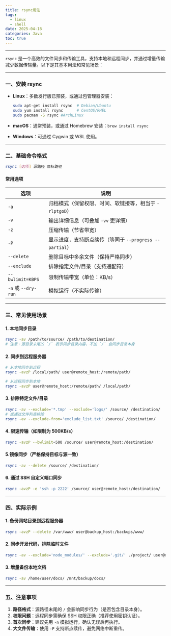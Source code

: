 ```yaml
---
title: rsync用法
tags:
  - linux
  - shell
date: 2025-04-18
categories: Java
toc: true
---
```


---

`rsync` 是一个高效的文件同步和传输工具，支持本地和远程同步，并通过增量传输减少数据传输量。以下是其基本用法和常见场景：
<!-- more -->
---

### ​**一、安装 rsync**​

- ​**Linux**​：多数发行版已预装，或通过包管理器安装：
    
    
    ```bash
    sudo apt-get install rsync  # Debian/Ubuntu
    sudo yum install rsync      # CentOS/RHEL
    sudo pacman -S rsync #ArchLinux 
    ```
    
- ​**macOS**​：通常预装，或通过 Homebrew 安装：`brew install rsync`
- ​**Windows**​：可通过 Cygwin 或 WSL 使用。

---

### ​**二、基础命令格式**​


```bash
rsync [选项] 源路径 目标路径
```

#### ​**常用选项**​

|选项|说明|
|---|---|
|`-a`|归档模式（保留权限、时间、软链接等，相当于 `-rlptgoD`）|
|`-v`|输出详细信息（可叠加 `-vv` 更详细）|
|`-z`|压缩传输（节省带宽）|
|`-P`|显示进度，支持断点续传（等同于 `--progress --partial`）|
|`--delete`|删除目标中多余文件（保持严格同步）|
|`--exclude`|排除指定文件/目录（支持通配符）|
|`--bwlimit=KBPS`|限制传输带宽（单位：KB/s）|
|`-n` 或 `--dry-run`|模拟运行（不实际传输）|

---

### ​**三、常见使用场景**​

#### 1. ​**本地同步目录**​


```bash
rsync -av /path/to/source/ /path/to/destination/
# 注意：源目录末尾的 `/` 表示同步目录内容，不加 `/` 会同步目录本身
```

#### 2. ​**同步到远程服务器**​


```bash
# 从本地同步到远程
rsync -avzP /local/path/ user@remote_host:/remote/path/

# 从远程同步到本地
rsync -avzP user@remote_host:/remote/path/ /local/path/
```

#### 3. ​**排除特定文件/目录**​


```bash
rsync -av --exclude='*.tmp' --exclude='logs/' /source/ /destination/
# 或通过文件列表排除
rsync -av --exclude-from='exclude_list.txt' /source/ /destination/
```

#### 4. ​**限速传输（如限制为 500KB/s）​**​


```bash
rsync -avzP --bwlimit=500 /source/ user@remote_host:/destination/
```

#### 5. ​**镜像同步（严格保持目标与源一致）​**​


```bash
rsync -av --delete /source/ /destination/
```

#### 6. ​**通过 SSH 自定义端口同步**​


```bash
rsync -avzP -e 'ssh -p 2222' /source/ user@remote_host:/destination/
```

---

### ​**四、实际示例**​

#### 1. 备份网站目录到远程服务器


```bash
rsync -avzP --delete /var/www/ user@backup_host:/backups/www/
```

#### 2. 同步开发代码，排除临时文件



```bash
rsync -av --exclude='node_modules/' --exclude='.git/' ./project/ user@dev_server:/opt/app/
```

#### 3. 增量备份本地文档


```bash
rsync -av /home/user/docs/ /mnt/backup/docs/
```

---

### ​**五、注意事项**​

1. ​**路径格式**​：源路径末尾的 `/` 会影响同步行为（是否包含目录本身）。
2. ​**权限问题**​：远程同步需确保 SSH 权限正确（推荐使用密钥认证）。
3. ​**首次同步**​：建议先用 `-n` 模拟运行，确认无误后再执行。
4. ​**大文件传输**​：使用 `-P` 支持断点续传，避免网络中断重传。
